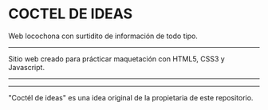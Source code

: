 # COCTEL DE IDEAS
Web locochona con surtidito de información de todo tipo.

-----------------------------------------------------------

Sitio web creado para prácticar maquetación con HTML5, CSS3 y Javascript.

-----------------------------------------------------------
-----------------------------------------------------------

"Coctél de ideas" es una idea original de la propietaria de este repositorio.
